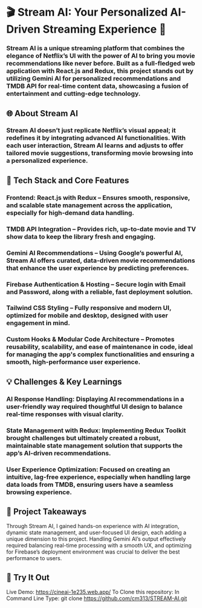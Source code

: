 # 🎬 Stream AI: Your Personalized AI-Driven Streaming Experience 🤖
### Stream AI is a unique streaming platform that combines the elegance of Netflix’s UI with the power of AI to bring you movie recommendations like never before. Built as a full-fledged web application with React.js and Redux, this project stands out by utilizing Gemini AI for personalized recommendations and TMDB API for real-time content data, showcasing a fusion of entertainment and cutting-edge technology.

## 🌐 About Stream AI
### Stream AI doesn’t just replicate Netflix’s visual appeal; it redefines it by integrating advanced AI functionalities. With each user interaction, Stream AI learns and adjusts to offer tailored movie suggestions, transforming movie browsing into a personalized experience.

## 🔧 Tech Stack and Core Features
### Frontend: React.js with Redux – Ensures smooth, responsive, and scalable state management across the application, especially for high-demand data handling.
### TMDB API Integration – Provides rich, up-to-date movie and TV show data to keep the library fresh and engaging.
### Gemini AI Recommendations – Using Google’s powerful AI, Stream AI offers curated, data-driven movie recommendations that enhance the user experience by predicting preferences.
### Firebase Authentication & Hosting – Secure login with Email and Password, along with a reliable, fast deployment solution.
### Tailwind CSS Styling – Fully responsive and modern UI, optimized for mobile and desktop, designed with user engagement in mind.
### Custom Hooks & Modular Code Architecture – Promotes reusability, scalability, and ease of maintenance in code, ideal for managing the app's complex functionalities and ensuring a smooth, high-performance user experience.

## 💡 Challenges & Key Learnings
### AI Response Handling: Displaying AI recommendations in a user-friendly way required thoughtful UI design to balance real-time responses with visual clarity.
### State Management with Redux: Implementing Redux Toolkit brought challenges but ultimately created a robust, maintainable state management solution that supports the app’s AI-driven recommendations.
### User Experience Optimization: Focused on creating an intuitive, lag-free experience, especially when handling large data loads from TMDB, ensuring users have a seamless browsing experience.

## 🚀 Project Takeaways
Through Stream AI, I gained hands-on experience with AI integration, dynamic state management, and user-focused UI design, each adding a unique dimension to this project. Handling Gemini AI’s output effectively required balancing real-time processing with a smooth UX, and optimizing for Firebase’s deployment environment was crucial to deliver the best performance to users.

## 🔗 Try It Out
Live Demo: https://cineai-1e235.web.app/
To Clone this repository: In Command Line Type: git clone https://github.com/cm313/STREAM-AI.git


